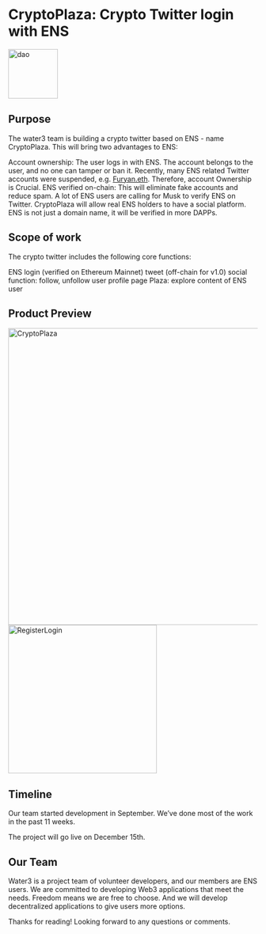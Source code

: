 # CryptoPlaza: Crypto Twitter login with ENS
<img width="100" alt="dao" src="https://user-images.githubusercontent.com/28680496/202346108-7707a4d0-1a3c-43cc-ae28-38b8687cde89.png">

## Purpose
The water3 team is building a crypto twitter based on ENS - name CryptoPlaza. This will bring two advantages to ENS:

Account ownership: The user logs in with ENS. The account belongs to the user, and no one can tamper or ban it. Recently, many ENS related Twitter accounts were suspended, e.g. [Furyan.eth](https://twitter.com/FuryanEth/status/1589752021095452673). Therefore, account Ownership is Crucial.
ENS verified on-chain: This will eliminate fake accounts and reduce spam. A lot of ENS users are calling for Musk to verify ENS on Twitter. CryptoPlaza will allow real ENS holders to have a social platform.
ENS is not just a domain name, it will be verified in more DAPPs.

## Scope of work
The crypto twitter includes the following core functions:

ENS login (verified on Ethereum Mainnet)
tweet (off-chain for v1.0)
social function: follow, unfollow
user profile page
Plaza: explore content of ENS user

## Product Preview
<img width="600" alt="CryptoPlaza" src="https://user-images.githubusercontent.com/28680496/202344461-47a0d487-4079-453e-aa10-c6ece767e8b1.png">

<br />

<img width="300" alt="RegisterLogin" src="https://user-images.githubusercontent.com/28680496/202344469-a20e7be2-ce5a-4f3d-a52e-dd0e0e820bd9.png">

## Timeline
Our team started development in September. We’ve done most of the work in the past 11 weeks.

The project will go live on December 15th.

## Our Team
Water3 is a project team of volunteer developers, and our members are ENS users. We are committed to developing Web3 applications that meet the needs.
Freedom means we are free to choose. And we will develop decentralized applications to give users more options.


Thanks for reading! Looking forward to any questions or comments.
